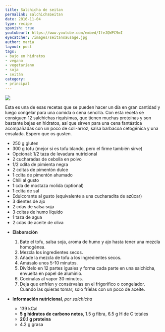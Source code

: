 ```yaml
---
title: Salchicha de seitan
permalink: salchichaSeitan
date: 2016-11-04
type: recipe
spanish: true
youtubeurl: https://www.youtube.com/embed/IfeJQWPC9mI
eyecatcher: /images/seitansausage.jpg
author: maria
layout: post
tags:
- bajo en hidratos
- vegano
- vegetariano
- soja
- seitán
category:
- principal
---
```


<img src="https://farm1.staticflickr.com/268/31553354842_96c90f3f12_o_d.jpg" />

Esta es una de esas recetas que se pueden hacer un día en gran cantidad y luego congelar para una comida o cena sencilla. Con esta receta se consiguen 12 salchichas riquísimas, que tienen muchas proteínas y son bastante bajas en hidratos, así que sirven para una cena fantástica acompañadas con un poco de coli-arroz, salsa barbacoa cetogénica y una ensalada. Espero que os gusten.


<ul>
  <li>250 g gluten</li>
  <li>300 g tofu (mejor si es tofu blando, pero el firme también sirve)</li>
  <li>Opcional: 1/2 taza de levadura nutricional</li>
  <li>2 cucharadas de cebolla en polvo</li>
  <li>1/2 cdita de pimienta negra</li>
  <li>2 cditas de pimentón dulce</li>
  <li>1 cdita de pimentón ahumado</li>
  <li>Chili al gusto</li>
  <li>1 cda de mostaza molida (optional)</li>
  <li>1 cdita de sal</li>
  <li>Edulcorante al gusto (equivalente a una cucharadita de azúcar)</li>
  <li>3 dientes de ajo</li>
  <li>2 cdas de salsa soja</li>
  <li>3 cditas de humo líquido</li>
  <li>1 taza de agua</li>
  <li>2 cdas de aceite de oliva</li>
</ul>

* **Elaboración**
  1. Bate el tofu, salsa soja, aroma de humo y ajo hasta tener una mezcla homogénea.
  2. Mezcla los ingredientes secos.
  3. Añade la mezcla de tofu a los ingredientes secos. 
  4. Amásalo unos 5-10 minutos. 
  5. Divídelo en 12 partes iguales y forma cada parte en una salchicha, envuelta en papel de aluminio.
  6. Cocínalas al vapor 30 minutos.
  7. Deja que enfríen y consérvalas en el frigorífico o congelador. Cuando las quieras tomar, solo fríelas con un poco de aceite. 


* **Información nutricional**, _por salchicha_
  * 139 kCal
  * **5 g hidratos de carbono netos**, 1.5 g fibra, 6.5 g H de C totales
  * **20.1 g proteina**
  * 4.2 g grasa
